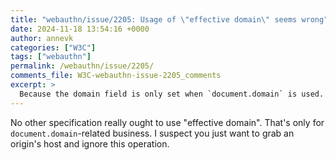 ```yaml
---
title: "webauthn/issue/2205: Usage of \"effective domain\" seems wrong"
date: 2024-11-18 13:54:16 +0000
author: annevk
categories: ["W3C"]
tags: ["webauthn"]
permalink: /webauthn/issue/2205/
comments_file: W3C-webauthn-issue-2205_comments
excerpt: >
  Because the domain field is only set when `document.domain` is used. Generally that's an internal field for the HTML Standard.
---
```

No other specification really ought to use "effective domain". That's only for `document.domain`-related business. I suspect you just want to grab an origin's host and ignore this operation.